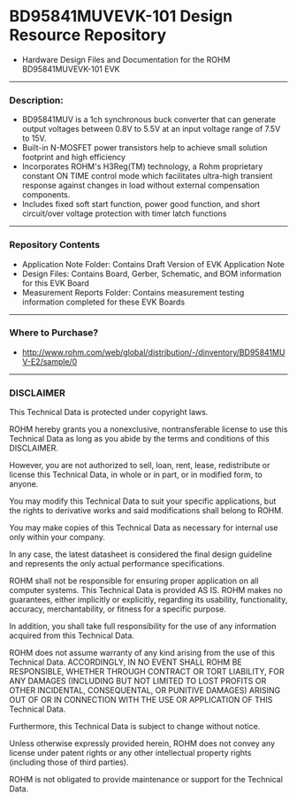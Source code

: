 # BD95841MUVEVK-101 Design Resource Repository
* Hardware Design Files and Documentation for the ROHM BD95841MUVEVK-101 EVK

----
### Description: 
* BD95841MUV is a 1ch synchronous buck converter that can generate output voltages between 0.8V to 5.5V at an input voltage range of 7.5V to 15V. 
* Built-in N-MOSFET power transistors help to achieve small solution footprint and high efficiency
* Incorporates ROHM's H3Reg(TM) technology, a Rohm proprietary constant ON TIME control mode which facilitates ultra-high transient response against changes in load without external compensation components. 
* Includes fixed soft start function, power good function, and short circuit/over voltage protection with timer latch functions

----
### Repository Contents
* Application Note Folder: Contains Draft Version of EVK Application Note
* Design Files: Contains Board, Gerber, Schematic, and BOM information for this EVK Board
* Measurement Reports Folder: Contains measurement testing information completed for these EVK Boards

----
### Where to Purchase?
* http://www.rohm.com/web/global/distribution/-/dinventory/BD95841MUV-E2/sample/0

----
### DISCLAIMER
This Technical Data is protected under copyright laws.

ROHM hereby grants you a nonexclusive, nontransferable license to use this Technical Data 
as long as you abide by the terms and conditions of this DISCLAIMER. 

However, you are not authorized to sell, loan, rent, lease, redistribute or license this Technical Data, 
in whole or in part, or in modified form, to anyone.

You may modify this Technical Data to suit your specific applications, 
but the rights to derivative works and said modifications shall belong to ROHM. 

You may make copies of this Technical Data as necessary for internal use only within your company.

In any case, the latest datasheet is considered the final design guideline and represents 
the only actual performance specifications.

ROHM shall not be responsible for ensuring proper application on all computer systems.
This Technical Data is provided AS IS. ROHM makes no guarantees, either implicitly or explicitly, 
regarding its usability, functionality, accuracy, merchantability, or fitness for a specific purpose.

In addition, you shall take full responsibility for the use of any information acquired from this Technical Data. 

ROHM does not assume warranty of any kind arising from the use of this Technical Data. ACCORDINGLY, 
IN NO EVENT SHALL ROHM BE RESPONSIBLE, WHETHER THROUGH CONTRACT OR TORT LIABILITY, 
FOR ANY DAMAGES (INCLUDING BUT NOT LIMITED TO LOST PROFITS OR OTHER INCIDENTAL, CONSEQUENTAL, 
OR PUNITIVE DAMAGES) ARISING OUT OF OR IN CONNECTION WITH THE USE OR APPLICATION OF THIS Technical Data.

Furthermore, this Technical Data is subject to change without notice.

Unless otherwise expressly provided herein, ROHM does not convey any license under patent rights 
or any other intellectual property rights (including those of third parties).

ROHM is not obligated to provide maintenance or support for the Technical Data.

